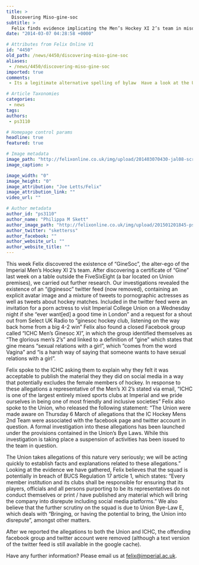 ```yaml
---
title: >
  Discovering Miso-gine-soc
subtitle: >
  Felix finds evidence implicating the Men’s Hockey XI 2’s team in misogynistic behaviour online
date: "2014-03-07 04:28:58 +0000"

# Attributes from Felix Online V1
id: "4450"
old_path: /news/4450/discovering-miso-gine-soc
aliases:
 - /news/4450/discovering-miso-gine-soc
imported: true
comments:
 - Its a legitimate alternative spelling of bylaw  Have a look at the Unions is you are boredWhats a byelawpublish the material they they did on social media in a way that potentially excludes the female members of hockey  As far as i can see no material was published as the group in question was private and no mention was made regarding either male or female members of the hockey club am i wrongCant believe this made the front page A group of young students tweeting pornstars Dont see anything wrong with that this is just yellow journalismThe ginesoc was apparently inspired by the YouTube feature metric moments 2 Why has the Felix article not even mentioned the misogynistic and stereotypical behaviour of stoic and Felix in publishing those videos I believe that this constitutes a huge double standard in the usually fair and balanced reporting of Felix  the BUCS regulation cited above includes all university publications too If these allegations have any basis in fact then the ent

# Article Taxonomies
categories:
 - news
tags:
authors:
 - ps3110

# Homepage control params
headline: true
featured: true

# Image metadata
image_path: "http://felixonline.co.uk/img/upload/201403070430-jal08-screenshot-2014-03-07-04.29.33.png"
image_caption: >

image_width: "0"
image_height: "0"
image_attribution: "Joe Letts/Felix"
image_attribution_link: ""
video_url: ""

# Author metadata
author_id: "ps3110"
author_name: "Philippa M Skett"
author_image_path: "http://felixonline.co.uk/img/upload/201501201845-ps3110-screen-shot-2015-01-20-at-18.45.33.png"
author_twitter: "sketterss"
author_facebook: ""
author_website_url: ""
author_website_title: ""
---
```


This week Felix discovered the existence of “GineSoc”, the alter-ego of the Imperial Men’s Hockey XI 2’s team. After discovering a certificate of “Gine” last week on a table outside the FiveSixEight (a bar located on Union premises), we carried out further research. Our investigations revealed the existence of an “@ginesoc” twitter feed (now removed), containing an explicit avatar image and a mixture of tweets to pornographic actresses as well as tweets about hockey matches. Included in the twitter feed were an invitation for a porn actress to visit Imperial College Union on a Wednesday night if she “ever want[ed] a good time in London” and a request for a shout out from Select UK Radio to “ginesoc hockey club, listening on the way back home from a big 4-2 win”
Felix also found a closed Facebook group called “ICHC Men’s Ginesoc XI”, in which the group identified themselves as “The glorious men’s 2’s” and linked to a definition of “gine” which states that gine means “sexual relations with a girl”, which “comes from the word Vagina” and “is a harsh way of saying that someone wants to have sexual relations with a girl”.

Felix spoke to the ICHC asking them to explain why they felt it was acceptable to publish the material they they did on social media in a way that potentially excludes the female members of hockey. In response to these allegations a representative of the Men’s XI 2’s stated via email, “ICHC is one of the largest entirely mixed sports clubs at Imperial and we pride ourselves in being one of most friendly and inclusive societies”
Felix also spoke to the Union, who released the following statement: “The Union were made aware on Thursday 6 March of allegations that the IC Hockey Mens 2nd Team were associated with the facebook page and twitter account in question. A formal investigation into these allegations has been launched under the provisions contained in the Union’s Bye Laws. While this investigation is taking place a suspension of activities has been issued to the team in question.

The Union takes allegations of this nature very seriously; we will be acting quickly to establish facts and explanations related to these allegations.”
Looking at the evidence we have gathered, Felix believes that the squad is potentially in breach of BUCS Regulation 17 article 1, which states: “Every member institution and its clubs shall be responsible for ensuring that its players, officials and all persons purporting to be its representatives do not conduct themselves or print / have published any material which will bring the company into disrepute including social media platforms.”
We also believe that the further scrutiny on the squad is due to Union Bye-Law E, which deals with “Bringing, or having the potential to bring, the Union into disrepute”, amongst other matters.

After we reported the allegations to both the Union and ICHC, the offending facebook group and twitter account were removed (although a text version of the twitter feed is still available in the google cache).

Have any further information? Please email us at felix@imperial.ac.uk.

